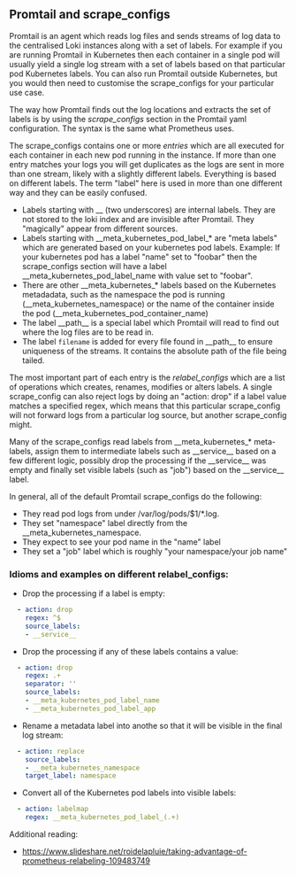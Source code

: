 ## Promtail and scrape_configs

Promtail is an agent which reads log files and sends streams of log data to
the centralised Loki instances along with a set of labels. For example if you are running Promtail in Kubernetes
then each container in a single pod will usually yield a single log stream with a set of labels
based on that particular pod Kubernetes labels. You can also run Promtail outside Kubernetes, but you would
then need to customise the scrape_configs for your particular use case.

The way how Promtail finds out the log locations and extracts the set of labels is by using the *scrape_configs*
section in the Promtail yaml configuration. The syntax is the same what Prometheus uses.

The scrape_configs contains one or more *entries* which are all executed for each container in each new pod running
in the instance. If more than one entry matches your logs you will get duplicates as the logs are sent in more than
one stream, likely with a slightly different labels. Everything is based on different labels.
The term "label" here is used in more than one different way and they can be easily confused.

* Labels starting with __ (two underscores) are internal labels. They are not stored to the loki index and are
  invisible after Promtail. They "magically" appear from different sources.
* Labels starting with \_\_meta_kubernetes_pod_label_* are "meta labels" which are generated based on your kubernetes
  pod labels. Example: If your kubernetes pod has a label "name" set to "foobar" then the scrape_configs section
  will have a label \_\_meta_kubernetes_pod_label_name with value set to "foobar".
* There are other \_\_meta_kubernetes_* labels based on the Kubernetes metadadata, such as the namespace the pod is
  running (\_\_meta_kubernetes_namespace) or the name of the container inside the pod (\_\_meta_kubernetes_pod_container_name)
* The label \_\_path\_\_ is a special label which Promtail will read to find out where the log files are to be read in.
* The label `filename` is added for every file found in \_\_path\_\_ to ensure uniqueness of the streams. It contains the absolute path of the file being tailed.

The most important part of each entry is the *relabel_configs* which are a list of operations which creates,
renames, modifies or alters labels. A single scrape_config can also reject logs by doing an "action: drop" if
a label value matches a specified regex, which means that this particular scrape_config will not forward logs
from a particular log source, but another scrape_config might.

Many of the scrape_configs read labels from \_\_meta_kubernetes_* meta-labels, assign them to intermediate labels
such as \_\_service\_\_ based on a few different logic, possibly drop the processing if the \_\_service\_\_ was empty
and finally set visible labels (such as "job") based on the \_\_service\_\_ label.

In general, all of the default Promtail scrape_configs do the following:
 * They read pod logs from under /var/log/pods/$1/*.log.
 * They set "namespace" label directly from the \_\_meta_kubernetes_namespace.
 * They expect to see your pod name in the "name" label
 * They set a "job" label which is roughly "your namespace/your job name"

### Idioms and examples on different relabel_configs:

* Drop the processing if a label is empty:
```yaml
  - action: drop
    regex: ^$
    source_labels:
    - __service__
```
* Drop the processing if any of these labels contains a value:
```yaml
  - action: drop
    regex: .+
    separator: ''
    source_labels:
    - __meta_kubernetes_pod_label_name
    - __meta_kubernetes_pod_label_app
```
* Rename a metadata label into anothe so that it will be visible in the final log stream:
```yaml
  - action: replace
    source_labels:
    - __meta_kubernetes_namespace
    target_label: namespace
```
* Convert all of the Kubernetes pod labels into visible labels:
```yaml
  - action: labelmap
    regex: __meta_kubernetes_pod_label_(.+)
```


Additional reading:
 * https://www.slideshare.net/roidelapluie/taking-advantage-of-prometheus-relabeling-109483749
